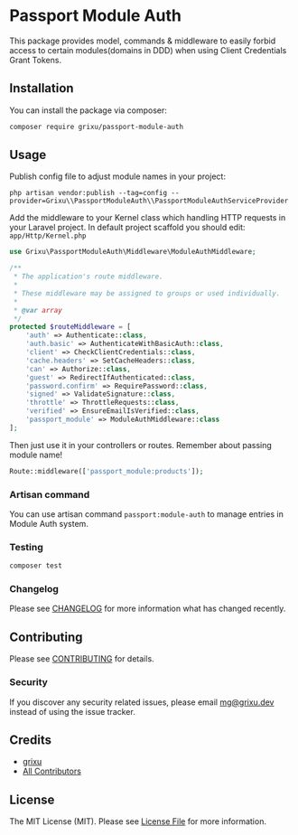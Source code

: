 # Passport Module Auth

This package provides model, commands & middleware to easily forbid access to certain modules(domains in DDD) when using Client Credentials Grant Tokens.

## Installation

You can install the package via composer:

```bash
composer require grixu/passport-module-auth
```

## Usage

Publish config file to adjust module names in your project:
```shell script
php artisan vendor:publish --tag=config --provider=Grixu\\PassportModuleAuth\\PassportModuleAuthServiceProvider
```

Add the middleware to your Kernel class which handling HTTP requests in your Laravel project. In default project scaffold you should edit: `app/Http/Kernel.php`

```php
use Grixu\PassportModuleAuth\Middleware\ModuleAuthMiddleware;

/**
 * The application's route middleware.
 *
 * These middleware may be assigned to groups or used individually.
 *
 * @var array
 */
protected $routeMiddleware = [
    'auth' => Authenticate::class,
    'auth.basic' => AuthenticateWithBasicAuth::class,
    'client' => CheckClientCredentials::class,
    'cache.headers' => SetCacheHeaders::class,
    'can' => Authorize::class,
    'guest' => RedirectIfAuthenticated::class,
    'password.confirm' => RequirePassword::class,
    'signed' => ValidateSignature::class,
    'throttle' => ThrottleRequests::class,
    'verified' => EnsureEmailIsVerified::class,
    'passport_module' => ModuleAuthMiddleware::class
];
```

Then just use it in your controllers or routes. Remember about passing module name!
```php
Route::middleware(['passport_module:products']);
```

### Artisan command

You can use artisan command `passport:module-auth` to manage entries in Module Auth system.

### Testing

``` bash
composer test
```

### Changelog

Please see [CHANGELOG](CHANGELOG.md) for more information what has changed recently.

## Contributing

Please see [CONTRIBUTING](CONTRIBUTING.md) for details.

### Security

If you discover any security related issues, please email mg@grixu.dev instead of using the issue tracker.

## Credits

- [grixu](https://github.com/grixu)
- [All Contributors](../../contributors)

## License

The MIT License (MIT). Please see [License File](LICENSE.md) for more information.
